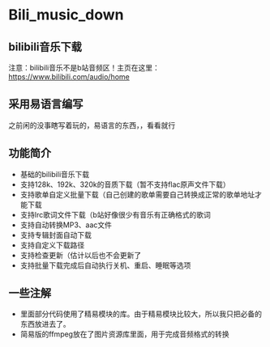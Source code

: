 # Bili_music_down
bilibili音乐下载
---
注意：bilibili音乐不是b站音频区！主页在这里：https://www.bilibili.com/audio/home
## 采用易语言编写
之前闲的没事瞎写着玩的，易语言的东西，，看看就行
## 功能简介
+ 基础的bilibili音乐下载
+ 支持128k、192k、320k的音质下载（暂不支持flac原声文件下载）
+ 支持歌单自定义批量下载（自己创建的歌单需要自己转换成正常的歌单地址才能下载
+ 支持lrc歌词文件下载（b站好像很少有音乐有正确格式的歌词
+ 支持自动转换MP3、aac文件
+ 支持专辑封面自动下载
+ 支持自定义下载路径
+ 支持检查更新（估计以后也不会更新了
+ 支持批量下载完成后自动执行关机、重启、睡眠等选项
## 一些注解
+ 里面部分代码使用了精易模块的库。由于精易模块比较大，所以我只把必备的东西放进去了。
+ 简易版的ffmpeg放在了图片资源库里面，用于完成音频格式的转换
